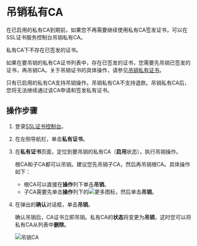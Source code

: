 # 吊销私有CA

在已启用的私有CA到期前，如果您不再需要继续使用私有CA签发证书，可以在SSL证书服务控制台吊销私有CA。

私有CA下不存在已签发的证书。

如果在要吊销的私有CA证书列表中，存在已签发的证书，您需要先吊销已签发的证书，再吊销CA。关于吊销证书的具体操作，请参见[吊销私有证书](/intl.zh-CN/私有证书/私有证书管理/吊销私有证书.md)。

只有已启用的私有CA支持吊销操作。吊销私有CA不支持退款。吊销私有CA后，您将无法继续通过该CA申请和签发私有证书。

## 操作步骤

1.  登录[SSL证书控制台](https://yundunnext.console.aliyun.com/?p=cas)。

2.  在左侧导航栏，单击**私有证书**。

3.  在**私有证书**页面，定位到要吊销的私有CA（**启用**状态），执行吊销操作。

    根CA和子CA都可以吊销。建议您先吊销子CA，然后再吊销根CA。具体操作如下：

    -   根CA可以直接在**操作**列下单击**吊销**。
    -   子CA需要先单击**操作**列下的![更多 ](https://static-aliyun-doc.oss-accelerate.aliyuncs.com/assets/img/zh-CN/3237226161/p253449.png)图标，然后单击**吊销**。
4.  在弹出的**确认**对话框，单击**吊销**。

    确认吊销后，CA证书立即吊销。私有CA的**状态**将变更为**吊销**，这时您可以将私有CA从列表中**删除**。

    ![吊销CA](https://static-aliyun-doc.oss-accelerate.aliyuncs.com/assets/img/zh-CN/6343098161/p253488.png)


